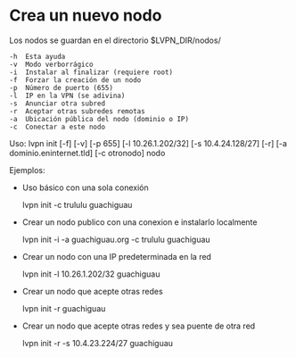# Crea un nuevo nodo

Los nodos se guardan en el directorio $LVPN\_DIR/nodos/ 

    -h  Esta ayuda
    -v  Modo verborrágico
    -i  Instalar al finalizar (requiere root)
    -f  Forzar la creación de un nodo
    -p  Número de puerto (655)
    -l  IP en la VPN (se adivina)
    -s  Anunciar otra subred
    -r  Aceptar otras subredes remotas
    -a  Ubicación pública del nodo (dominio o IP)
    -c  Conectar a este nodo

Uso: 
lvpn init [-f] [-v] [-p 655] [-l 10.26.1.202/32] [-s 10.4.24.128/27] [-r] [-a dominio.eninternet.tld] [-c otronodo] nodo 

Ejemplos:
* Uso básico con una sola conexión

  lvpn init -c trululu guachiguau
 
* Crear un nodo publico con una conexion e instalarlo localmente

  lvpn init -i -a guachiguau.org -c trululu guachiguau

* Crear un nodo con una IP predeterminada en la red 

  lvpn init -l 10.26.1.202/32 guachiguau

* Crear un nodo que acepte otras redes 

  lvpn init -r guachiguau

* Crear un nodo que acepte otras redes y sea puente de otra red

  lvpn init -r -s 10.4.23.224/27 guachiguau

